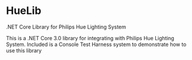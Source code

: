 # HueLib
.NET Core Library for Philips Hue Lighting System

This is a .NET Core 3.0 library for integrating with Philips Hue Lighting System. Included is a Console Test Harness system to demonstrate how to use this library
